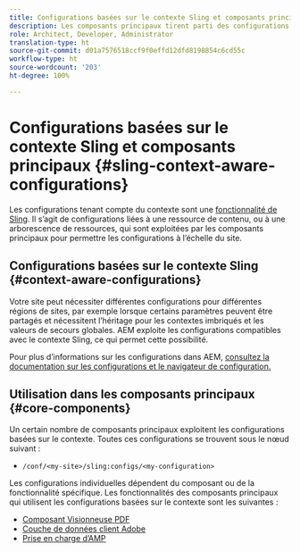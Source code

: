 ```yaml
---
title: Configurations basées sur le contexte Sling et composants principaux
description: Les composants principaux tirent parti des configurations basées sur le contexte Sling pour certaines fonctionnalités
role: Architect, Developer, Administrator
translation-type: ht
source-git-commit: d01a7576518ccf9f0effd12dfd8198854c6cd55c
workflow-type: ht
source-wordcount: '203'
ht-degree: 100%

---
```



# Configurations basées sur le contexte Sling et composants principaux {#sling-context-aware-configurations}

Les configurations tenant compte du contexte sont une [fonctionnalité de Sling](https://sling.apache.org/documentation/bundles/context-aware-configuration/context-aware-configuration.html). Il s’agit de configurations liées à une ressource de contenu, ou à une arborescence de ressources, qui sont exploitées par les composants principaux pour permettre les configurations à l’échelle du site.

## Configurations basées sur le contexte Sling {#context-aware-configurations}

Votre site peut nécessiter différentes configurations pour différentes régions de sites, par exemple lorsque certains paramètres peuvent être partagés et nécessitent l’héritage pour les contextes imbriqués et les valeurs de secours globales. AEM exploite les configurations compatibles avec le contexte Sling, ce qui permet cette possibilité.

Pour plus d’informations sur les configurations dans AEM, [consultez la documentation sur les configurations et le navigateur de configuration.](https://docs.adobe.com/content/help/fr-FR/experience-manager-cloud-service/implementing/developing/configurations.html)

## Utilisation dans les composants principaux {#core-components}

Un certain nombre de composants principaux exploitent les configurations basées sur le contexte. Toutes ces configurations se trouvent sous le nœud suivant :

* `/conf/<my-site>/sling:configs/<my-configuration>`

Les configurations individuelles dépendent du composant ou de la fonctionnalité spécifique. Les fonctionnalités des composants principaux qui utilisent les configurations basées sur le contexte sont les suivantes :

* [Composant Visionneuse PDF](https://github.com/adobe/aem-core-wcm-components/tree/master/content/src/content/jcr_root/apps/core/wcm/components/pdfviewer/v1/pdfviewer#context-aware-config)
* [Couche de données client Adobe](/help/developing/data-layer/overview.md#installation-activation)
* [Prise en charge d’AMP](https://github.com/adobe/aem-core-wcm-components/tree/master/extensions/amp)
